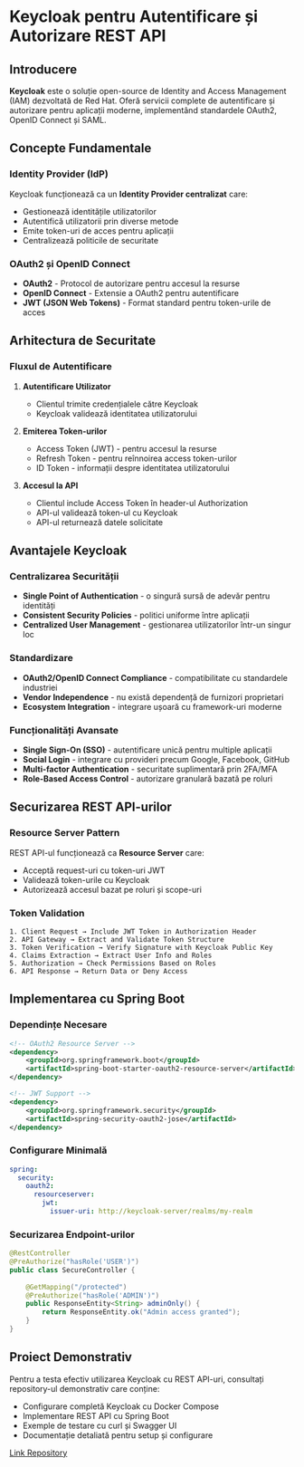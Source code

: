 # Keycloak pentru Autentificare și Autorizare REST API

## Introducere

**Keycloak** este o soluție open-source de Identity and Access Management (IAM) dezvoltată de Red Hat. Oferă servicii complete de autentificare și autorizare pentru aplicații moderne, implementând standardele OAuth2, OpenID Connect și SAML.

## Concepte Fundamentale

### Identity Provider (IdP)
Keycloak funcționează ca un **Identity Provider centralizat** care:
- Gestionează identitățile utilizatorilor
- Autentifică utilizatorii prin diverse metode
- Emite token-uri de acces pentru aplicații
- Centralizează politicile de securitate

### OAuth2 și OpenID Connect
- **OAuth2** - Protocol de autorizare pentru accesul la resurse
- **OpenID Connect** - Extensie a OAuth2 pentru autentificare
- **JWT (JSON Web Tokens)** - Format standard pentru token-urile de acces

## Arhitectura de Securitate

### Fluxul de Autentificare

1. **Autentificare Utilizator**
    - Clientul trimite credențialele către Keycloak
    - Keycloak validează identitatea utilizatorului

2. **Emiterea Token-urilor**
    - Access Token (JWT) - pentru accesul la resurse
    - Refresh Token - pentru reînnoirea access token-urilor
    - ID Token - informații despre identitatea utilizatorului

3. **Accesul la API**
    - Clientul include Access Token în header-ul Authorization
    - API-ul validează token-ul cu Keycloak
    - API-ul returnează datele solicitate

## Avantajele Keycloak

### Centralizarea Securității
- **Single Point of Authentication** - o singură sursă de adevăr pentru identități
- **Consistent Security Policies** - politici uniforme între aplicații
- **Centralized User Management** - gestionarea utilizatorilor într-un singur loc

### Standardizare
- **OAuth2/OpenID Connect Compliance** - compatibilitate cu standardele industriei
- **Vendor Independence** - nu există dependență de furnizori proprietari
- **Ecosystem Integration** - integrare ușoară cu framework-uri moderne

### Funcționalități Avansate
- **Single Sign-On (SSO)** - autentificare unică pentru multiple aplicații
- **Social Login** - integrare cu provideri precum Google, Facebook, GitHub
- **Multi-factor Authentication** - securitate suplimentară prin 2FA/MFA
- **Role-Based Access Control** - autorizare granulară bazată pe roluri

## Securizarea REST API-urilor

### Resource Server Pattern
REST API-ul funcționează ca **Resource Server** care:
- Acceptă request-uri cu token-uri JWT
- Validează token-urile cu Keycloak
- Autorizează accesul bazat pe roluri și scope-uri

### Token Validation
```
1. Client Request → Include JWT Token in Authorization Header
2. API Gateway → Extract and Validate Token Structure
3. Token Verification → Verify Signature with Keycloak Public Key
4. Claims Extraction → Extract User Info and Roles
5. Authorization → Check Permissions Based on Roles
6. API Response → Return Data or Deny Access
```

## Implementarea cu Spring Boot

### Dependințe Necesare
```xml
<!-- OAuth2 Resource Server -->
<dependency>
    <groupId>org.springframework.boot</groupId>
    <artifactId>spring-boot-starter-oauth2-resource-server</artifactId>
</dependency>

<!-- JWT Support -->
<dependency>
    <groupId>org.springframework.security</groupId>
    <artifactId>spring-security-oauth2-jose</artifactId>
</dependency>
```

### Configurare Minimală
```yaml
spring:
  security:
    oauth2:
      resourceserver:
        jwt:
          issuer-uri: http://keycloak-server/realms/my-realm
```

### Securizarea Endpoint-urilor
```java
@RestController
@PreAuthorize("hasRole('USER')")
public class SecureController {
    
    @GetMapping("/protected")
    @PreAuthorize("hasRole('ADMIN')")
    public ResponseEntity<String> adminOnly() {
        return ResponseEntity.ok("Admin access granted");
    }
}
```

## Proiect Demonstrativ

Pentru a testa efectiv utilizarea Keycloak cu REST API-uri, consultați repository-ul demonstrativ care conține:

- Configurare completă Keycloak cu Docker Compose
- Implementare REST API cu Spring Boot
- Exemple de testare cu curl și Swagger UI
- Documentație detaliată pentru setup și configurare

[Link Repository](https://github.com/automatica-cluj/demo-springboot-keycloak)
